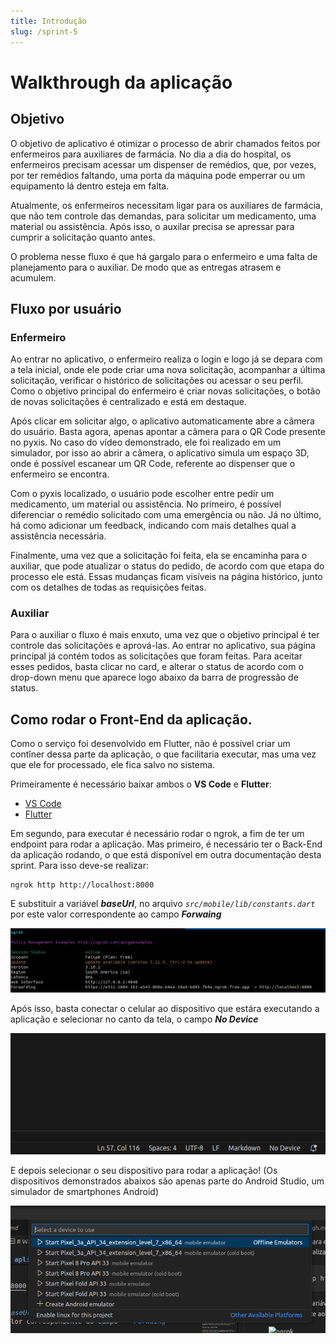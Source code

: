 ```yaml
---
title: Introdução
slug: /sprint-5
---
```


# Walkthrough da aplicação

<!-- ## Vídeo 

<iframe width="560" height="315" src="https://www.youtube.com/watch?v=NH4VseyHHxc" frameborder="0" allow="accelerometer; autoplay; clipboard-write; encrypted-media; gyroscope; picture-in-picture" allowfullscreen></iframe> -->

 
## Objetivo

O objetivo de aplicativo é otimizar o processo de abrir chamados feitos por enfermeiros para auxiliares de farmácia. No dia a dia do hospital, os enfermeiros precisam acessar um dispenser de remédios, que, por vezes, por ter remédios faltando, uma porta da máquina pode emperrar ou um equipamento lá dentro esteja em falta.

Atualmente, os enfermeiros necessitam ligar para os auxiliares de farmácia, que não tem controle das demandas, para solicitar um medicamento, uma material ou assistência. Após isso, o auxilar precisa se apressar para cumprir a solicitação quanto antes.

O problema nesse fluxo é que há gargalo para o enfermeiro e uma falta de planejamento para o auxiliar. De modo que as entregas atrasem e acumulem.

## Fluxo por usuário

### Enfermeiro

Ao entrar no aplicativo, o enfermeiro realiza o login e logo já se depara com a tela inicial, onde ele pode criar uma nova solicitação, acompanhar a última solicitação, verificar o histórico de solicitações ou acessar o seu perfil. Como o objetivo principal do enfermeiro é criar novas solicitações, o botão de novas solicitações é centralizado e está em destaque.

Após clicar em solicitar algo, o aplicativo automaticamente abre a câmera do usuário. Basta agora, apenas apontar a câmera para o QR Code presente no pyxis. No caso do vídeo demonstrado, ele foi realizado em um simulador, por isso ao abrir a câmera, o aplicativo simula um espaço 3D, onde é possível escanear um QR Code, referente ao dispenser que o enfermeiro se encontra.

Com o pyxis localizado, o usuário pode escolher entre pedir um medicamento, um material ou assistência. No primeiro, é possível diferenciar o remédio solicitado com uma emergência ou não. Já no último, há como adicionar um feedback, indicando com mais detalhes qual a assistência necessária.

Finalmente, uma vez que a solicitação foi feita, ela se encaminha para o auxiliar, que pode atualizar o status do pedido, de acordo com que etapa do processo ele está. Essas mudanças ficam visíveis na página histórico, junto com os detalhes de todas as requisições feitas.

### Auxiliar

Para o auxiliar o fluxo é mais enxuto, uma vez que o objetivo principal é ter controle das solicitações e aprová-las. Ao entrar no aplicativo, sua página principal já contém todos as solicitações que foram feitas. Para aceitar esses pedidos, basta clicar no card, e alterar o status de acordo com o drop-down menu que aparece logo abaixo da barra de progressão de status.


## Como rodar o Front-End da aplicação.

Como o serviço foi desenvolvido em Flutter, não é possível criar um contîner dessa parte da aplicação, o que facilitaria executar, mas uma vez que ele for processado, ele fica salvo no sistema.

Primeiramente é necessário baixar ambos o **VS Code** e **Flutter**:
- [VS Code](https://code.visualstudio.com/download)
- [Flutter](https://docs.flutter.dev/get-started/install?gad_source=1&gclid=Cj0KCQjwj9-zBhDyARIsAERjds3ro5ekXN0EgrBqZ_VL--nQjF6yVdEP-T5-d2kIxaLQ0Vljj9kHjmgaAgBjEALw_wcB&gclsrc=aw.ds)

Em segundo, para executar é necessário rodar o ngrok, a fim de ter um endpoint para rodar a aplicação. Mas primeiro, é necessário ter o Back-End da aplicação rodando, o que está disponível em outra documentação desta sprint. Para isso deve-se realizar:

```
ngrok http http://localhost:8000
```

E substituir a variável ***baseUrl***, no arquivo *`src/mobile/lib/constants.dart`* por este valor correspondente ao campo ***Forwaing***

![ngrok](docs/static/img/ngrok.png)


Após isso, basta conectar o celular ao dispositivo que estára executando a aplicação e selecionar no canto da tela, o campo ***No Device***

![no-device](docs/static/img/no-device.png)

E depois selecionar o seu dispositivo para rodar a aplicação! (Os dispositivos demonstrados abaixos são apenas parte do Android Studio, um simulador de smartphones Android)

![choose-device](docs/static/img/choose-device.png)
